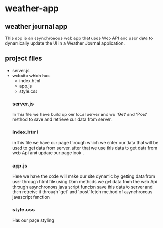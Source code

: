 # weather-app
## weather journal app
 This app is an asynchronous web app that uses Web API and user data to dynamically update the UI in a Weather Journal application.
 ## project files
 *  server.js
 * website which has
   * index.html
   * app.js
   * style.css
   ### server.js
   In this file we have build up our local server and we 'Get' and 'Post' method to save and retrieve our data from server.
   ### index.html
   in this file we have our page through which we enter our data that will be used to get data from server.
   after that we use this data to get data from web Api and update our page look .
   ### app.js
   Here we have the code will make our site dynamic by getting data from user through html file using Dom methods
   we get data from the web Api through asynchronous java script funcion
   save this data to server and then retreive it through 'get' and 'post' fetch method of asynchronous javascript function
   ### style.css
   Has our page styling
   
